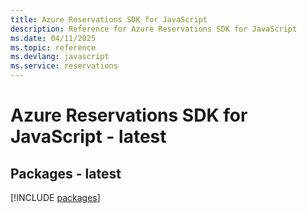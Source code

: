 ```yaml
---
title: Azure Reservations SDK for JavaScript
description: Reference for Azure Reservations SDK for JavaScript
ms.date: 04/11/2025
ms.topic: reference
ms.devlang: javascript
ms.service: reservations
---
```

# Azure Reservations SDK for JavaScript - latest
## Packages - latest
[!INCLUDE [packages](reservations-index.md)]